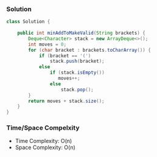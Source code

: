 ### Solution

```java
class Solution {
    
    public int minAddToMakeValid(String brackets) {
        Deque<Character> stack = new ArrayDeque<>();
        int moves = 0;
        for (char bracket : brackets.toCharArray()) {
            if (bracket == '(') 
                stack.push(bracket);
            else
                if (stack.isEmpty())
                   moves++;
                else
                    stack.pop();
        }
        return moves + stack.size();
    }
}
```
### Time/Space Compelxity

- Time Complexity: O(n)
- Space Complexity: O(n)
